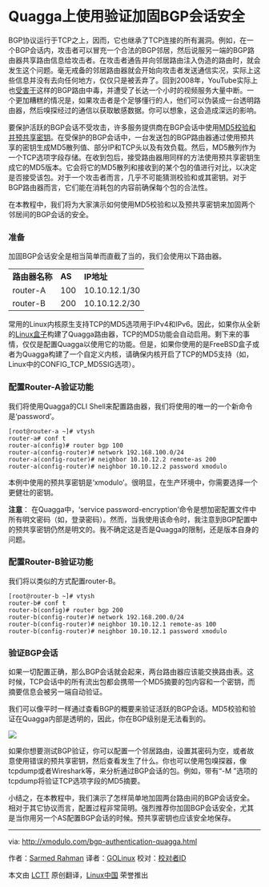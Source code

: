 Quagga上使用验证加固BGP会话安全
================================================================================
BGP协议运行于TCP之上，因而，它也继承了TCP连接的所有漏洞。例如，在一个BGP会话内，攻击者可以冒充一个合法的BGP邻居，然后说服另一端的BGP路由器共享路由信息给攻击者。在攻击者通告并向邻居路由注入伪造的路由时，就会发生这个问题。毫无戒备的邻居路由器就会开始向攻击者发送通信实况，实际上这些信息并没有去向任何地方，仅仅只是被丢弃了。回到2008年，YouTube实际上也[受害于][1]这样的BGP路由中毒，并遭受了长达一个小时的视频服务大量中断。一个更加糟糕的情况是，如果攻击者是个足够懂行的人，他们可以伪装成一台透明路由器，然后嗅探经过的通信以获取敏感数据。你可以想象，这会造成深远的影响。

要保护活跃的BGP会话不受攻击，许多服务提供商在BGP会话中使用[MD5校验和并预共享密钥][2]。在受保护的BGP会话中，一台发送包的BGP路由器通过使用预共享的密钥生成MD5散列值、部分IP和TCP头以及有效负载。然后，MD5散列作为一个TCP选项字段存储。在收到包后，接受路由器用同样的方法使用预共享密钥生成它的MD5版本。它会将它的MD5散列和接收到的某个包的值进行对比，以决定是否接受该包。对于一个攻击者而言，几乎不可能猜测校验和或其密钥。对于BGP路由器而言，它们能在消耗包的内容前确保每个包的合法性。

在本教程中，我们将为大家演示如何使用MD5校验和以及预共享密钥来加固两个邻居间的BGP会话的安全。

### 准备 ###

加固BGP会话安全是相当简单而直截了当的，我们会使用以下路由器。

<table id="content">
<tbody><tr>
<td><b>路由器名称</b></td>
<td><b>AS</b></td>
<td><b>IP地址</b></td>
</tr>
<tr>
<td>router-A</td>
<td>100</td>
<td>10.10.12.1/30</td>
</tr>
<tr>
<td>router-B</td>
<td>200</td>
<td>10.10.12.2/30</td>
</tr>
</tbody></table>

常用的Linux内核原生支持TCP的MD5选项用于IPv4和IPv6。因此，如果你从全新的[Linux盒子][3]构建了Quagga路由器，TCP的MD5功能会自动启用。剩下来的事情，仅仅是配置Quagga以使用它的功能。但是，如果你使用的是FreeBSD盒子或者为Quagga构建了一个自定义内核，请确保内核开启了TCP的MD5支持（如，Linux中的CONFIG_TCP_MD5SIG选项）。

### 配置Router-A验证功能 ###

我们将使用Quagga的CLI Shell来配置路由器，我们将使用的唯一的一个新命令是‘password’。

    [root@router-a ~]# vtysh
    router-a# conf t
    router-a(config)# router bgp 100
    router-a(config-router)# network 192.168.100.0/24
    router-a(config-router)# neighbor 10.10.12.2 remote-as 200
    router-a(config-router)# neighbor 10.10.12.2 password xmodulo

本例中使用的预共享密钥是‘xmodulo’。很明显，在生产环境中，你需要选择一个更健壮的密钥。

**注意**： 在Quagga中，‘service password-encryption’命令是想加密配置文件中所有明文密码（如，登录密码）。然而，当我使用该命令时，我注意到BGP配置中的预共享密钥仍然是明文的。我不确定这是否是Quagga的限制，还是版本自身的问题。

### 配置Router-B验证功能 ###

我们将以类似的方式配置router-B。

    [root@router-b ~]# vtysh
    router-b# conf t
    router-b(config)# router bgp 200
    router-b(config-router)# network 192.168.200.0/24
    router-b(config-router)# neighbor 10.10.12.1 remote-as 100
    router-b(config-router)# neighbor 10.10.12.1 password xmodulo

### 验证BGP会话 ###

如果一切配置正确，那么BGP会话就会起来，两台路由器应该能交换路由表。这时候，TCP会话中的所有流出包都会携带一个MD5摘要的包内容和一个密钥，而摘要信息会被另一端自动验证。

我们可以像平时一样通过查看BGP的概要来验证活跃的BGP会话。MD5校验和验证在Quagga内部是透明的，因此，你在BGP级别是无法看到的。

![](https://farm8.staticflickr.com/7621/16837774368_e9ff66b370_c.jpg)

如果你想要测试BGP验证，你可以配置一个邻居路由，设置其密码为空，或者故意使用错误的预共享密钥，然后查看发生了什么。你也可以使用包嗅探器，像tcpdump或者Wireshark等，来分析通过BGP会话的包。例如，带有“-M <secret>”选项的tcpdump将验证TCP选项字段的MD5摘要。

小结之，在本教程中，我们演示了怎样简单地加固两台路由间的BGP会话安全。相对于其它协议而言，配置过程非常简明。强烈推荐你加固BGP会话安全，尤其是当你用另一个AS配置BGP会话的时候。预共享密钥也应该安全地保存。

--------------------------------------------------------------------------------

via: http://xmodulo.com/bgp-authentication-quagga.html

作者：[Sarmed Rahman][a]
译者：[GOLinux](https://github.com/GOLinux)
校对：[校对者ID](https://github.com/校对者ID)

本文由 [LCTT](https://github.com/LCTT/TranslateProject) 原创翻译，[Linux中国](http://linux.cn/) 荣誉推出

[a]:http://xmodulo.com/author/sarmed
[1]:http://research.dyn.com/2008/02/pakistan-hijacks-youtube-1/
[2]:http://tools.ietf.org/html/rfc2385
[3]:http://xmodulo.com/centos-bgp-router-quagga.html
